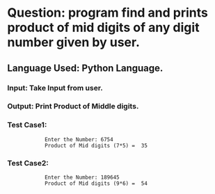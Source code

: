 # Question: program find and prints product of mid digits of any digit number given by user.
## Language Used: Python Language.
### Input: Take Input from user.
### Output: Print Product of Middle digits.

### Test Case1: 
                Enter the Number: 6754
                Product of Mid digits (7*5) =  35
                
### Test Case2: 
                Enter the Number: 189645
                Product of Mid digits (9*6) =  54
